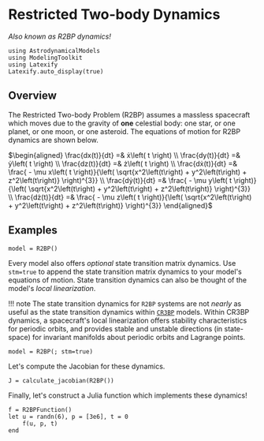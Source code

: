 # Restricted Two-body Dynamics

_Also known as R2BP dynamics!_

```@setup main
using AstrodynamicalModels
using ModelingToolkit
using Latexify
Latexify.auto_display(true)
```

## Overview

The Restricted Two-body Problem (R2BP) assumes a massless spacecraft which moves
due to the gravity of **one** celestial body: one star, or one planet, or one
moon, or one asteroid. The equations of motion for R2BP dynamics are shown
below.

$\begin{aligned}
\frac{dx(t)}{dt} =& ẋ\left( t \right) \\
\frac{dy(t)}{dt} =& ẏ\left( t \right) \\
\frac{dz(t)}{dt} =& ż\left( t \right) \\
\frac{dẋ(t)}{dt} =& \frac{ - \mu x\left( t \right)}{\left( \sqrt{x^2\left(t\right) + y^2\left(t\right) + z^2\left(t\right)} \right)^{3}} \\
\frac{dẏ(t)}{dt} =& \frac{ - \mu y\left( t \right)}{\left( \sqrt{x^2\left(t\right) + y^2\left(t\right) + z^2\left(t\right)} \right)^{3}} \\
\frac{dż(t)}{dt} =& \frac{ - \mu z\left( t \right)}{\left( \sqrt{x^2\left(t\right) + y^2\left(t\right) + z^2\left(t\right)} \right)^{3}}
\end{aligned}$

## Examples

```@repl main
model = R2BP()
```

Every model also offers _optional_ state transition matrix dynamics. Use
`stm=true` to append the state transition matrix dynamics to your model's
equations of motion. State transition dynamics can also be thought of the
model's _local linearization_.

!!! note The state transition dynamics for `R2BP` systems are not _nearly_ as
useful as the state transition dynamics within [`CR3BP`](CR3BP.md) models.
Within CR3BP dynamics, a spacecraft's local linearization offers stability
characteristics for periodic orbits, and provides stable and unstable directions
(in state-space) for invariant manifolds about periodic orbits and Lagrange
points.

```@repl main
model = R2BP(; stm=true)
```

Let's compute the Jacobian for these dynamics.

```@repl main
J = calculate_jacobian(R2BP())
```

Finally, let's construct a Julia function which implements these dynamics!

```@repl main
f = R2BPFunction()
let u = randn(6), p = [3e6], t = 0
    f(u, p, t)
end
```
